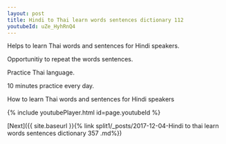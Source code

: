 ```yaml
---
layout: post
title: Hindi to Thai learn words sentences dictionary 112 
youtubeId: uZe_HyhRnQ4
---
```

 
 
Helps to learn Thai words and sentences for Hindi speakers.

Opportunitiy to repeat the words sentences. 

Practice Thai language. 
 
10 minutes practice every day. 
 
How to learn Thai words and sentences for Hindi speakers 
 
{% include youtubePlayer.html id=page.youtubeId %}
 
 
[Next]({{ site.baseurl }}{% link  split1/_posts/2017-12-04-Hindi to thai learn words sentences dictionary 357 .md%})
 
